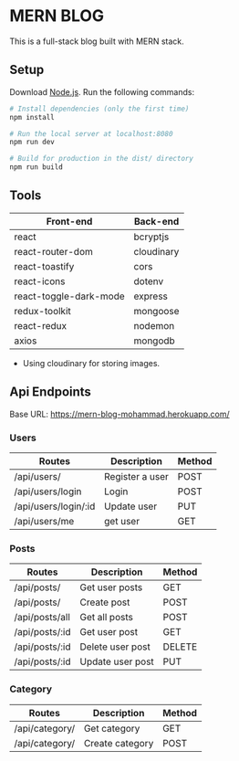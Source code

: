 # MERN BLOG

This is a full-stack blog built with MERN stack.

## Setup

Download [Node.js](https://nodejs.org/en/download/).
Run the following commands:

```bash
# Install dependencies (only the first time)
npm install

# Run the local server at localhost:8080
npm run dev

# Build for production in the dist/ directory
npm run build
```

## Tools

| Front-end              | Back-end   |
| ---------------------- | ---------- |
| react                  | bcryptjs   |
| react-router-dom       | cloudinary |
| react-toastify         | cors       |
| react-icons            | dotenv     |
| react-toggle-dark-mode | express    |
| redux-toolkit          | mongoose   |
| react-redux            | nodemon    |
| axios                  | mongodb    |

- Using cloudinary for storing images.

## Api Endpoints

Base URL: https://mern-blog-mohammad.herokuapp.com/

### Users

| Routes               | Description     | Method |
| -------------------- | --------------- | ------ |
| /api/users/          | Register a user | POST   |
| /api/users/login     | Login           | POST   |
| /api/users/login/:id | Update user     | PUT    |
| /api/users/me        | get user        | GET    |

### Posts

| Routes         | Description      | Method |
| -------------- | ---------------- | ------ |
| /api/posts/    | Get user posts   | GET    |
| /api/posts/    | Create post      | POST   |
| /api/posts/all | Get all posts    | POST   |
| /api/posts/:id | Get user post    | GET    |
| /api/posts/:id | Delete user post | DELETE |
| /api/posts/:id | Update user post | PUT    |

### Category

| Routes         | Description     | Method |
| -------------- | --------------- | ------ |
| /api/category/ | Get category    | GET    |
| /api/category/ | Create category | POST   |
